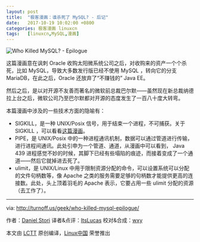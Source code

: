```yaml
---
layout: post
title:	"极客漫画：谁杀死了 MySQL? - 后记"
date:	2017-10-19 10:02:00 +0800 
categories:	极客漫画 linuxcn 
tags:	[linuxcn,MySQL,漫画]
---
```



![Who Killed MySQL? - Epilogue](/Asserts/Images//attachment/album/201710/19/100254adq477kzbdlldbko.png)


这篇漫画意在讽刺 Oracle 收购太阳微系统公司之后，对收购来的资产一个个杀死，比如 MySQL，导致大多数发行版已经不使用 MySQL ，转向它的分支 MariaDB，在此之后，Oracle 还放弃了“不赚钱的” Java EE。


然后之后，是以对开源不友善而著名的微软前总裁巴尔默——虽然现在新总裁纳德拉上台之后，微软公司乃至巴尔默都对开源的态度发生了一百八十度大转弯。


本篇漫画中涉及的一些技术方面的隐喻有：


* SIGKILL，是一种 UNIX/Posix 信号，用于结束一个进程，不可捕获。关于 SIGKILL ，可以看看[这篇漫画](/article-8791-1.html)。
* PIPE，是 UNIX/Posix 中的一种进程通讯机制，数据可以通过管道进行传输，进行进程间通讯。此处引申为一个管道、通道，从漫画中可以看到， Java 439 进程感觉不妙的时候，其脚下已经有些塌陷的痕迹，而接着变成了一个通道——然后它就掉进去死了。
* ulimit，是 UNIX/Linux 中用于限制资源分配的命令，可以设置系统可以分配的文件句柄数等，像 Apache 之类的服务需要足够的句柄数才能提供更高的连接数。此处，头上顶着羽毛的 Apache 表示，它要占用一些 ulimit 分配的资源（去工作了）。




---


via: <http://turnoff.us/geek/who-killed-mysql-epilogue/>


作者：[Daniel Stori](http://turnoff.us/about/) 译者&点评：[ItsLucas](https://github.com/ItsLucas) 校对&合成：[wxy](https://github.com/wxy)


本文由 [LCTT](https://github.com/LCTT/TranslateProject) 原创编译，[Linux中国](https://linux.cn/) 荣誉推出

